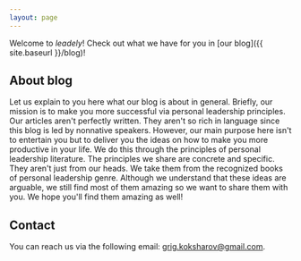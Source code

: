 ```yaml
---
layout: page
---
```


Welcome to _leadely_! Check out what we have for you in [our blog]({{ site.baseurl }}/blog)!

## About blog

Let us explain to you here what our blog is about in general. Briefly, our mission is to make you more successful via personal leadership principles. Our articles aren't perfectly written. They aren't so rich in language since this blog is led by nonnative speakers. However, our main purpose here isn't to entertain you but to deliver you the ideas on how to make you more productive in your life. We do this through the principles of personal leadership literature. The principles we share are concrete and specific. They aren't just from our heads. We take them from the recognized books of personal leadership genre. Although we understand that these ideas are arguable, we still find most of them amazing so we want to share them with you. We hope you'll find them amazing as well! 

## Contact

You can reach us via the following email: grig.koksharov@gmail.com.
